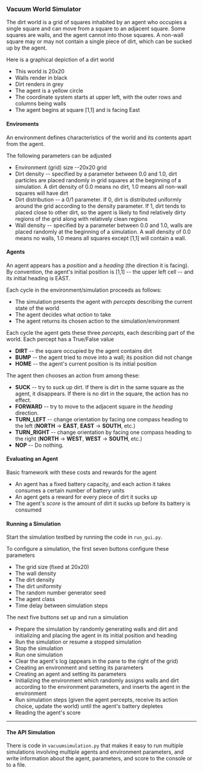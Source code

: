 ### Vacuum World Simulator


The dirt world is a grid of squares inhabited by an agent who occupies a single square and can 
move from a square to an adjacent square.  Some squares are walls, and the agent 
cannot into those squares.  A non-wall square may or may not contain a single
piece of dirt, which can be sucked up by the agent.

Here is a graphical depiction of a dirt world


* This world is 20x20
* Walls render in black
* Dirt renders in grey
* The agent is a yellow circle
* The coordinate system starts at upper left, with the outer rows and columns being walls
* The agent begins at square [1,1] and is facing East


#### Enviroments

An environment defines characteristics of the world and its contents apart from the agent.

The following parameters can be adjusted
* Environment (grid) size --20x20 grid 
* Dirt density -- specified by a parameter between 0.0 and 1.0, dirt particles are placed randomly in grid squares 
at the beginning of a simulation.  A dirt density of 0.0 means no dirt, 1.0 means all non-wall squares will have dirt
* Dirt distribution -- a 0/1 parameter.  If 0, dirt is distributed uniformly around the grid according to 
the density parameter.  If 1, dirt tends to placed close to other dirt, so the agent is likely to find relatively dirty regions of the grid
along with relatively clean regions
* Wall density -- specified by a parameter between 0.0 and 1.0, walls are placed randomly at the beginning of a simulation.   A wall density of 0.0 means no walls, 1.0 means all squares except [1,1] will contain a wall.


#### Agents
An agent appears has a *position* and a *heading* (the direction it is facing).  By convention, the agent's initial
position is [1,1] -- the upper left cell -- and its initial heading is EAST.

Each cycle in the environment/simulation proceeds as follows:
* The simulation presents the agent with *percepts* describing the current state of the world
* The agent decides what *action* to take
* The agent returns its chosen action to the simulation/environment

Each cycle the agent gets these three *percepts*, each describing part of the world. Each percept has a True/False value
* **DIRT** -- the square occupied by the agent contains dirt
* **BUMP** -- the agent tried to move into a wall;  its position did not change
* **HOME** -- the agent's current position is its initial position

The agent then chooses an action from among these: 
* **SUCK** -- try to suck up dirt.  If there is dirt in the same square as the agent, it disappears.  If there 
is no dirt in the square, the action has no effect.  
* **FORWARD** -- try to move to the adjacent square in the *heading* direction.  
* **TURN_LEFT** -- change orientation by facing one compass heading to the left (**NORTH** -> **EAST**, **EAST** -> **SOUTH**, etc.)
* **TURN_RIGHT** -- change orientation by facing one compass heading to the right (**NORTH** -> **WEST**, **WEST** -> **SOUTH**, etc.)
* **NOP** -- Do nothing.

#### Evaluating an Agent

Basic framework with these costs and rewards for the agent
* An agent has a fixed battery capacity, and each action it takes consumes a certain number of battery units
* An agent gets a reward for every piece of dirt it sucks up
* The agent's *score* is the amount of dirt it sucks up before its battery is consumed

#### Running a Simulation
Start the simulation testbed by running the code in `run_gui.py`.  

 To configure a simulation, the first seven buttons configure these parameters
* The grid size (fixed at 20x20)
* The wall density
* The dirt density
* The dirt uniformity
* The random number generator seed
* The agent class
* Time delay between simulation steps

The next five buttons set up and run a simulation
* Prepare the simulation by randomly generating walls and dirt and initializing and placing the agent in its initial position and heading
* Run the simulation or resume a stopped simulation
* Stop the simulation
* Run one simulation
* Clear the agent's log (appears in the pane to the right of the grid)
* Creating an environment and setting its parameters
* Creating an agent and setting its parameters
* Initializing the environment which randomly assigns walls and dirt according to the environment parameters, and inserts the agent in the environment
* Run simulation steps (given the agent percepts, receive its action choice, update the world) until the agent's battery depletes
* Reading the agent's score

---

#### The API Simulation

There is code in `vacuumsimulation.py` that makes it easy to run multiple simulations involving multiple agents
and environment parameters, and write information about the agent, parameters, and score to the console or to a file.


 


